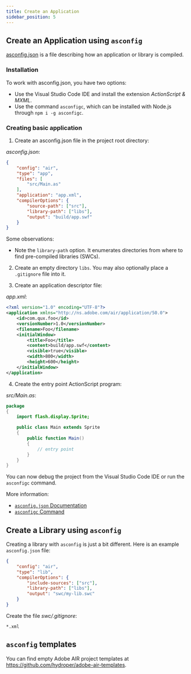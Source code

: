 ```yaml
---
title: Create an Application
sidebar_position: 5
---
```


## Create an Application using `asconfig`

[asconfig.json](https://github.com/BowlerHatLLC/vscode-as3mxml/wiki/asconfig.json) is a file describing how an application or library is compiled.

### Installation

To work with asconfig.json, you have two options:

- Use the Visual Studio Code IDE and install the extension _ActionScript & MXML_.
- Use the command `asconfigc`, which can be installed with Node.js through `npm i -g asconfigc`.

### Creating basic application

1. Create an asconfig.json file in the project root directory:

_asconfig.json_:

```json
{
    "config": "air",
    "type": "app",
    "files": [
        "src/Main.as"
    ],
    "application": "app.xml",
    "compilerOptions": {
        "source-path": ["src"],
        "library-path": ["libs"],
        "output": "build/app.swf"
    }
}
```

Some observations:

- Note the `library-path` option. It enumerates directories from where to find pre-compiled libraries (SWCs).

2. Create an empty directory `libs`. You may also optionally place a `.gitignore` file into it.

3. Create an application descriptor file:

_app.xml_:

```xml
<?xml version="1.0" encoding="UTF-8"?> 
<application xmlns="http://ns.adobe.com/air/application/50.0"> 
    <id>com.qux.foo</id> 
    <versionNumber>1.0</versionNumber> 
    <filename>Foo</filename> 
    <initialWindow>
        <title>Foo</title>
        <content>build/app.swf</content> 
        <visible>true</visible> 
        <width>800</width> 
        <height>600</height> 
    </initialWindow> 
</application>
```

4. Create the entry point ActionScript program:

_src/Main.as_:

```actionscript
package
{
    import flash.display.Sprite;

    public class Main extends Sprite
    {
        public function Main()
        {
            // entry point
        }
    }
}
```

You can now debug the project from the Visual Studio Code IDE or run the `asconfigc` command.

More information:

- [`asconfig.json` Documentation](https://github.com/BowlerHatLLC/vscode-as3mxml/wiki/asconfig.json)
- [`asconfigc` Command](https://www.npmjs.com/package/asconfigc)

## Create a Library using `asconfig`

Creating a library with `asconfig` is just a bit different. Here is an example `asconfig.json` file:

```json
{
    "config": "air",
    "type": "lib",
    "compilerOptions": {
        "include-sources": ["src"],
        "library-path": ["libs"],
        "output": "swc/my-lib.swc"
    }
}
```

Create the file _swc/.gitignore_:

```gitignore
*.xml
```

## `asconfig` templates

You can find empty Adobe AIR project templates at https://github.com/hydroper/adobe-air-templates.
